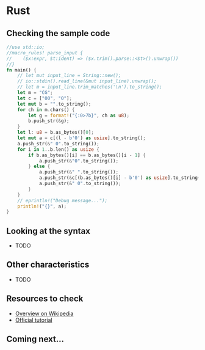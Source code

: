 # Rust

## Checking the sample code

```rust runnable
//use std::io;
//macro_rules! parse_input {
//    ($x:expr, $t:ident) => ($x.trim().parse::<$t>().unwrap())
//}
fn main() {
    // let mut input_line = String::new();
    // io::stdin().read_line(&mut input_line).unwrap();
    // let m = input_line.trim_matches('\n').to_string();
    let m = "CG";
    let c = ["00", "0"];
    let mut b = "".to_string();
    for ch in m.chars() {
        let g = format!("{:0>7b}", ch as u8);
        b.push_str(&g);
    }
    let l: u8 = b.as_bytes()[0];
    let mut a = c[(l - b'0') as usize].to_string();
    a.push_str(&" 0".to_string());
    for i in 1..b.len() as usize {
        if b.as_bytes()[i] == b.as_bytes()[i - 1] {
            a.push_str(&"0".to_string());
        } else {
            a.push_str(&" ".to_string());
            a.push_str(&c[(b.as_bytes()[i] - b'0') as usize].to_string());
            a.push_str(&" 0".to_string());
        }
    }
    // eprintln!("Debug message...");
    println!("{}", a);
}
```

## Looking at the syntax

- TODO

## Other characteristics

- TODO

## Resources to check

- [Overview on Wikipedia](https://en.wikipedia.org/wiki/Rust_(programming_language))
- [Official tutorial](https://www.rust-lang.org/learn)

## Coming next...
